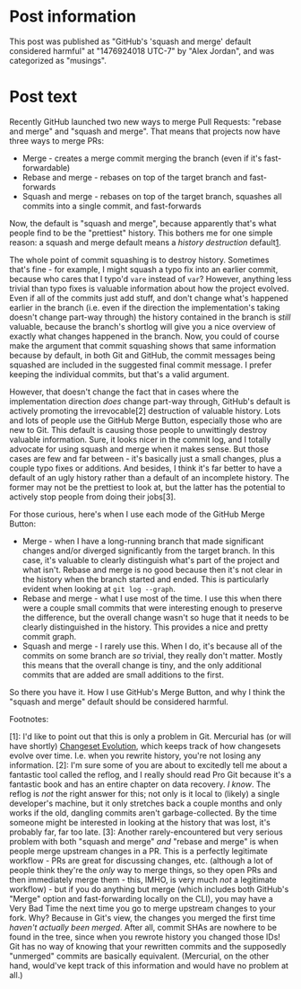 # Post information

This post was published as "GitHub's 'squash and merge' default considered harmful" at "1476924018 UTC-7" by "Alex Jordan", and was categorized as "musings".

# Post text

Recently GitHub launched two new ways to merge Pull Requests: "rebase and merge" and "squash and merge". That means that projects now have three ways to merge PRs:

* Merge - creates a merge commit merging the branch (even if it's fast-forwardable)
* Rebase and merge - rebases on top of the target branch and fast-forwards
* Squash and merge - rebases on top of the target branch, squashes all commits into a single commit, and fast-forwards

Now, the default is "squash and merge", because apparently that's what people find to be the "prettiest" history. This bothers me for one simple reason: a squash and merge default means a _history destruction_ default[1].

The whole point of commit squashing is to destroy history. Sometimes that's fine - for example, I might squash a typo fix into an earlier commit, because who cares that I typo'd `vare` instead of `var`? However, anything less trivial than typo fixes is valuable information about how the project evolved. Even if all of the commits just add stuff, and don't change what's happened earlier in the branch (i.e. even if the direction the implementation's taking doesn't change part-way through) the history contained in the branch is _still_ valuable, because the branch's shortlog will give you a nice overview of exactly what changes happened in the branch. Now, you could of course make the argument that commit squashing shows that same information because by default, in both Git and GitHub, the commit messages being squashed are included in the suggested final commit message. I prefer keeping the individual commits, but that's a valid argument.

However, that doesn't change the fact that in cases where the implementation direction _does_ change part-way through, GitHub's default is actively promoting the irrevocable[2] destruction of valuable history. Lots and lots of people use the GitHub Merge Button, especially those who are new to Git. This default is causing those people to unwittingly destroy valuable information. Sure, it looks nicer in the commit log, and I totally advocate for using squash and merge when it makes sense. But those cases are few and far between - it's basically just a small changes, plus a couple typo fixes or additions. And besides, I think it's far better to have a default of an ugly history rather than a default of an incomplete history. The former may not be the prettiest to look at, but the latter has the potential to actively stop people from doing their jobs[3].

For those curious, here's when I use each mode of the GitHub Merge Button:

* Merge - when I have a long-running branch that made significant changes and/or diverged significantly from the target branch. In this case, it's valuable to clearly distinguish what's part of the project and what isn't. Rebase and merge is no good because then it's not clear in the history when the branch started and ended. This is particularly evident when looking at `git log --graph`.
* Rebase and merge - what I use most of the time. I use this when there were a couple small commits that were interesting enough to preserve the difference, but the overall change wasn't so huge that it needs to be clearly distinguished in the history. This provides a nice and pretty commit graph.
* Squash and merge - I rarely use this. When I do, it's because all of the commits on some branch are _so_ trivial, they really don't matter. Mostly this means that the overall change is tiny, and the only additional commits that are added are small additions to the first.

So there you have it. How I use GitHub's Merge Button, and why I think the "squash and merge" default should be considered harmful.

Footnotes:

 \[1]: I'd like to point out that this is only a problem in Git. Mercurial has (or will have shortly) [Changeset Evolution][1], which keeps track of how changesets evolve over time. I.e. when you rewrite history, you're not losing any information.
 \[2]: I'm sure some of you are about to excitedly tell me about a fantastic tool called the reflog, and I really should read Pro Git because it's a fantastic book and has an entire chapter on data recovery. _I know_. The reflog is _not_ the right answer for this; not only is it local to (likely) a single developer's machine, but it only stretches back a couple months and only works if the old, dangling commits aren't garbage-collected. By the time someone might be interested in looking at the history that was lost, it's probably far, far too late.
 \[3]: Another rarely-encountered but very serious problem with both "squash and merge" _and_ "rebase and merge" is when people merge upstream changes in a PR. This is a perfectly legitimate workflow - PRs are great for discussing changes, etc. (although a lot of people think they're the _only_ way to merge things, so they open PRs and then immediately merge them - this, IMHO, is very much _not_ a legitimate workflow) - but if you do anything but merge (which includes both GitHub's "Merge" option and fast-forwarding locally on the CLI), you may have a Very Bad Time the next time you go to merge upstream changes to your fork. Why? Because in Git's view, the changes you merged the first time _haven't actually been merged_. After all, commit SHAs are nowhere to be found in the tree, since when you rewrote history you changed those IDs! Git has no way of knowing that your rewritten commits and the supposedly "unmerged" commits are basically equivalent. (Mercurial, on the other hand, would've kept track of this information and would have no problem at all.)

 [1]: https://www.mercurial-scm.org/wiki/ChangesetEvolution
